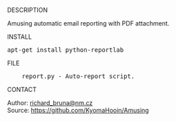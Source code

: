 
DESCRIPTION

Amusing automatic email reporting with PDF attachment. 

INSTALL
<pre>
apt-get install python-reportlab
</pre>
FILE
<pre>
	report.py - Auto-report script.
</pre>

CONTACT

Author: richard_bruna@nm.cz<br>
Source: https://github.com/KyomaHooin/Amusing

